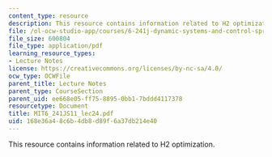 ```yaml
---
content_type: resource
description: This resource contains information related to H2 optimization.
file: /ol-ocw-studio-app/courses/6-241j-dynamic-systems-and-control-spring-2011/168e36a48c6b4db8d89f6a37db214e40_MIT6_241JS11_lec24.pdf
file_size: 600804
file_type: application/pdf
learning_resource_types:
- Lecture Notes
license: https://creativecommons.org/licenses/by-nc-sa/4.0/
ocw_type: OCWFile
parent_title: Lecture Notes
parent_type: CourseSection
parent_uid: ee668e05-ff75-8895-0bb1-7bddd4117378
resourcetype: Document
title: MIT6_241JS11_lec24.pdf
uid: 168e36a4-8c6b-4db8-d89f-6a37db214e40
---
```

This resource contains information related to H2 optimization.